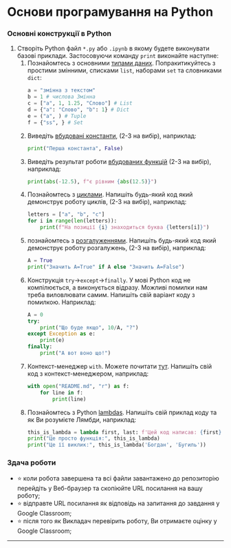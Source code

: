# Основи програмування на Python

### Основні конструкції в Python
1. Створіть Python файл `*.py` або `.ipynb` в якому будете виконувати базові приклади. Застосовуючи команду `print` виконайте наступне:
    1. Познайомтесь з основними [типами даних](https://docs.python.org/3.10/library/stdtypes.html#numeric-types-int-float-complex). Попракитикуйтесь з простими змінними, списками `list`, наборами `set` та словниками `dict`:
       ```python
       a = "змінна з текстом"
       b = 1 # числова Змінна
       c = ["a", 1, 1.25, "Слово"] # List
       d = {"a": "Слово", "b": 1} # Dict
       e = ("a", ) # Tuple
       f = {"ss", } # Set
        ```
    1. Виведіть [вбудовані константи](https://docs.python.org/3.10/library/constants.html), (2-3 на вибір), наприклад:
       ```python
       print("Перша константа", False)
       ```
    1. Виведіть результат роботи [вбудованих функцій](https://docs.python.org/3.10/library/functions.html#func-repr) (2-3 на вибір), наприклад:
       ```python
       print(abs(-12.5), f"є рівним {abs(12.5)}")
       ``` 
    1. Познайомтесь з [циклами](https://docs.python.org/3.10/reference/compound_stmts.html#the-for-statement). Напишіть будь-який код який демонструє роботу циклів, (2-3 на вибір), наприклад:
        ```python
        letters = ["a", "b", "c"]
        for i in range(len(letters)):
            print(f"На позиції {i} знаходиться буква {letters[i]}")
        ```
    1. познайомтесь з [розгалуженнями](https://docs.python.org/3.10/reference/compound_stmts.html#the-if-statement). Напишіть будь-який код який демонструє роботу розгалужень, (2-3 на вибір), наприклад:
       ```python
       A = True
       print("Значить А=True" if A else "Значить А=False")
       ```
    1. Конструкція `try`->`except`->`finally`. У мові Python код не компілюється, а виконується відразу. Можливі помилки нам треба виловлювати самим. Напишіть свій варіант коду з помилкою. Наприклад:
       ```python
       A = 0
       try:
           print("Що буде якщо", 10/A, "?")
       except Exception as e:
           print(e)
       finally:
           print("А вот воно що!")
       ```
    1. Контекст-менеджер `with`. Можете почитати [тут](https://python-scripts.com/contextlib). Напишіть свій код з контекст-менеджером, наприклад:
       ```python
       with open("README.md", "r") as f:
           for line in f:
               print(line)
       ```
    1. Познайомтесь з Python [lambdas](https://docs.python.org/3.10/reference/expressions.html#lambda). Напишіть свій приклад коду та як Ви розумієте Лямбди, наприклад:
       ```python
       this_is_lambda = lambda first, last: f'Цей код написав: {first} {last}'
       print("Це просто функція:", this_is_lambda)
       print("Це її виклик:", this_is_lambda('Богдан', 'Бугиль'))
       ```

### Здача роботи
- :star: коли робота завершена та всі файли завантажено до репозиторію перейдіть у Веб-браузер та скопіюйте URL посилання на вашу роботу;
- :star: відправте URL посилання як відповідь на запитання до завдання у Google Classroom;
- :star: після того як Викладач перевірить роботу, Ви отримаєте оцінку у Google Classroom;
---